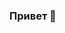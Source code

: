 ### Привет 👋

<!--
## То, что мне знакомо
image:
![](./assets/skills.svg)

## Интересные проекты
## Связь со мной

-->
